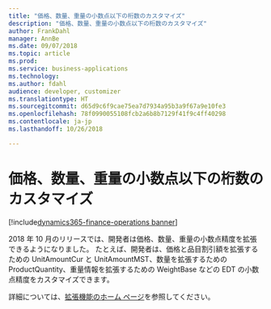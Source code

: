 ```yaml
---
title: "価格、数量、重量の小数点以下の桁数のカスタマイズ"
description: "価格、数量、重量の小数点以下の桁数のカスタマイズ"
author: FrankDahl
manager: AnnBe
ms.date: 09/07/2018
ms.topic: article
ms.prod: 
ms.service: business-applications
ms.technology: 
ms.author: fdahl
audience: developer, customizer
ms.translationtype: HT
ms.sourcegitcommit: d65d9c6f9cae75ea7d7934a95b3a9f67a9e10fe3
ms.openlocfilehash: 78f0990055108fcb2a6b8b7129f41f9c4ff40298
ms.contentlocale: ja-jp
ms.lasthandoff: 10/26/2018

---
```


# <a name="customize-number-of-decimals-for-prices-quantities-and-weight"></a>価格、数量、重量の小数点以下の桁数のカスタマイズ

[!include[dynamics365-finance-operations banner](../includes/dynamics365-finance-operations.md)]

2018 年 10 月のリリースでは、開発者は価格、数量、重量の小数点精度を拡張できるようになりました。 たとえば、開発者は、価格と品目割引額を拡張するための UnitAmountCur と UnitAmountMST、数量を拡張するための ProductQuantity、重量情報を拡張するための WeightBase などの EDT の小数点精度をカスタマイズできます。

詳細については、[拡張機能のホーム ページ](/dynamics365/unified-operations/dev-itpro/extensibility/extensibility-home-page)を参照してください。

